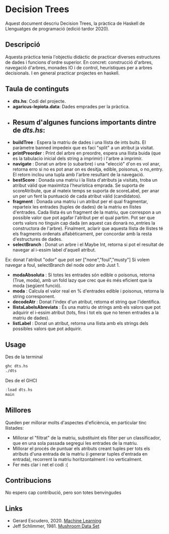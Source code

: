 # Decision Trees
Aquest document descriu Decision Trees, la pràctica de Haskell de Llenguatges de programació (edició tardor 2020). 
## Descripció
Aquesta pràctica tenia l'objectiu didàctic de practicar diverses estructures de dades i funcions d'ordre superior.
En concret: construcció d'arbres, navegació d'arbres, monades IO i de control, heurístiques per a arbres decisionals.
I en general practicar projectes en haskell.
## Taula de continguts
- **dts.hs**: Codi del projecte.
- **agaricus-lepiota.data**: Dades emprades per la pràctica.
- ## Resum d'algunes funcions importants dintre de _dts.hs_:
- **buildTree** : Espera la matriu de dades i una llista de ints buits. El paràmetre banned impedeix que es faci "split" a un atribut ja visitat.
- **printPreorder** : Print del arbre en preordre, espera una llista buida (que es la tabulacio inicial dels string a imprimir) i l'arbre a imprimir.
- **navigate** : Donat un arbre (o subarbre) i una "elecció" d'on es vol anar, retorna erro si no es pot anar on es desitja, edible, poisonus, o no_entry. El retorn inclou una tupla amb l'arbre resultant de la navegació.
- **bestScore** : Donada una matriu i la llista d'atributs ja visitats, troba un atribut vàlid que maximitza l'heurística emprada. Se suporta de scoreAtribute, que al mateix temps se suporta de scoreLabel, per anar un per un fent la puntuació de cada atribut vàlid (candidatos).
- **fragment** : Donada una matriu i un atribut per el qual fragmentar, reparteix les entrades (tuples de dades) de la matriu en llistes d'entrades. Cada llista és un fragment de la matriu, que correspon a un possible valor que pot agafar l'atribut per el qual partim. Pot ser que certs valors no tinguin cap dada (en aquest cas donarà no_entries la constructora de l'arbre). Finalment, aclarir que aquesta llista de llistes té els fragments ordenats alfabèticament, per concordar amb la resta d'estructures de dades.
- **selectBranch** : Donat un arbre i el Maybe Int, retorna si pot el resultat de navegar al i-essim label d'aquell atribut.

Ex: donat l'atribut "odor" que pot ser ["none","foul","musty"]
Si volem navegar a foul, selectBranch del node odor amb Just 1.
- **modaAbsoluta** : Si totes les entrades són edible o poisonus, retorna (True, moda), amb un fold lazy que crec que és més eficient que la moda (següent funció).
- **moda** : Calcula el valor real en % d'entrades edible i poisonus, retorna la string corresponent.
- **decodeAtr** : Donat l'índex d'un atribut, retorna el string que l'identifica.
- **llistaLabelsAbreviats** : És una matriu de strings amb els valors que pot adquirir el i-essim atribut (tots, fins i tot els que no tenen entrades a la matriu de dades).
- **listLabel** : Donat un atribut, retorna una llista amb els strings dels possibles valors que pot adquirir.
## Usage
Des de la terminal
```bash
ghc dts.hs
./dts
```
Des de el GHCI
```haskell
:load dts.hs
main
```
## Millores
Queden per millorar molts d'aspectes d'eficiència, en particular tinc llistades:
- Millorar el "filtrat" de la matriu, substituint els filter per un classificador, que en una sola passada segregui les entrades de la matriu.
- Millorar el procés de puntuar els atributs creant tuples per tots els atributs d'una entrada de la matriu (i generar tuples d'entrada en entrada), recorrent la matriu horitzontalment i no verticalment.
- Fer més clar i net el codi :(
## Contribucions
No espero cap contribució, pero son totes benvingudes
## Links
- Gerard Escudero, 2020.  [Machine Learning](https://gebakx.github.io/ml/)
- Jeff Schlimmer, 1981. [Mushroom Data Set](https://archive.ics.uci.edu/ml/datasets/Mushroom)
